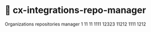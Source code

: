 # 🎯 cx-integrations-repo-manager
Organizations repositories manager
1
11
11
1111
12323
11212
1111
1212
